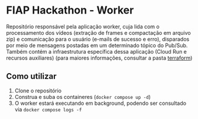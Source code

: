 # FIAP Hackathon - Worker

Repositório responsável pela aplicação worker, cuja lida com o processamento dos vídeos (extração de frames e compactação em arquivo zip) e comunicação para o usuário (e-mails de sucesso e erro), disparados por meio de mensagens postadas em um determinado tópico do Pub/Sub.
Também contém a infraestrutura específica dessa aplicação (Cloud Run e recursos auxiliares) (para maiores informações, consultar a pasta [terraform](./terraform))

## Como utilizar

1. Clone o repositório
2. Construa e suba os containeres (`docker compose up -d`)
3. O worker estará executando em background, podendo ser consultado via `docker compose logs -f`
